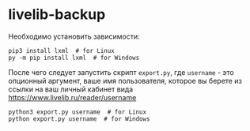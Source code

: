 # livelib-backup

Необходимо установить зависимости:
```
pip3 install lxml  # for Linux
py -m pip install lxml  # for Windows
```

После чего следует запустить скрипт `export.py`, где `username` - это опционный аргумент, ваше имя пользователя, которое вы берете из ссылки на ваш личный кабинет вида https://www.livelib.ru/reader/username
```
python3 export.py username  # for Linux
python export.py username  # for Windows
```
